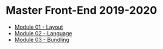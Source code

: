 # Master Front-End 2019-2020

- [Module 01 - Layout](./lab-01-layout)
- [Module 02 - Language](./lab-02-language)
- [Module 03 - Bundling](./lab-03-bundling)
